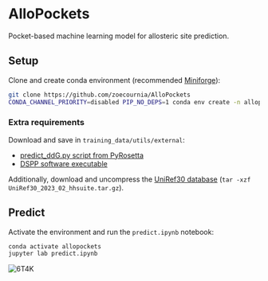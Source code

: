 # AlloPockets

Pocket-based machine learning model for allosteric site prediction.

## Setup

Clone and create conda environment (recommended [Miniforge](https://conda-forge.org/download/)):

```bash
git clone https://github.com/zoecournia/AlloPockets
CONDA_CHANNEL_PRIORITY=disabled PIP_NO_DEPS=1 conda env create -n allopockets --file conda_env.yaml
```

### Extra requirements

Download and save in `training_data/utils/external`:
- [predict_ddG.py script from PyRosetta](https://github.com/RosettaCommons/PyRosetta.notebooks/blob/master/notebooks/additional_scripts/predict_ddG.py)
- [DSPP software executable](https://github.com/PDB-REDO/dssp/releases/download/v4.4.0/mkdssp-4.4.0-linux-x64)

Additionally, download and uncompress the [UniRef30 database](https://wwwuser.gwdguser.de/~compbiol/uniclust/2023_02) (`tar -xzf UniRef30_2023_02_hhsuite.tar.gz`).

## Predict

Activate the environment and run the `predict.ipynb` notebook:

```bash
conda activate allopockets
jupyter lab predict.ipynb
```

![6T4K](https://github.com/user-attachments/assets/f392b49f-500a-4e38-acd3-fd431f0aaa9d)
